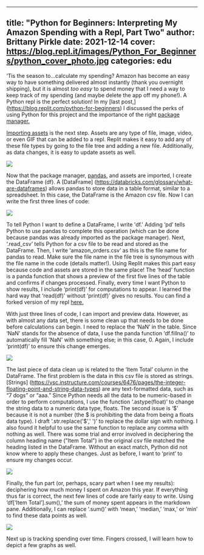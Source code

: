  ---
title: "Python for Beginners: Interpreting My Amazon Spending with a Repl, Part Two"
author: Brittany Pirkle
date: 2021-12-14
cover: https://blog.repl.it/images/Python_For_Beginners/python_cover_photo.jpg
categories: edu
---
‘Tis the season to...calculate my spending? Amazon has become an easy way to have something delivered almost instantly (thank you overnight shipping), but it is almost *too easy* to spend money that I need a way to keep track of my spending (and maybe delete the app off my phone!). A Python repl is the perfect solution! In my [last post,] (https://blog.replit.com/python-for-beginners) I discussed the perks of using Python for this project and the importance of the right [package manager.](https://docs.replit.com/programming-ide/installing-packages)

[Importing assets](https://docs.replit.com/getting-started/creating-files#uploading-files-and-assets) is the next step. Assets are any type of file, image, video, or even GIF that can be added to a repl. Replit makes it easy to add any of these file types by going to the file tree and adding a new file. Additionally, as data changes, it is easy to update assets as well.

![](images/Python_For_Beginners/pythonforbeginners_2.png)

Now that the package manager, [pandas](https://pandas.pydata.org/pandas-docs/stable/getting_started/overview.html), and assets are imported, I create the DataFrame (df). A [DataFrame] (https://databricks.com/glossary/what-are-dataframes) allows pandas to store data in a table format, similar to a spreadsheet. In this case, the DataFrame is the Amazon csv file. Now I can write the first three lines of code:

![](images/Python_For_Beginners/pythonforbeginners_2.1.png)

To tell Python I want to define a DataFrame, I write 'df.' Adding ‘pd’ tells Python to use pandas to complete this operation (which can be done because pandas was already imported as the package manager). Next, ‘.read_csv’ tells Python for a csv file to be read and stored as the DataFrame. Then, I write ‘amazon_orders.csv’ as this is the file name for pandas to read. Make sure the file name in the file tree is synonymous with the file name in the code (details matter!). Using Replit makes this part easy because code and assets are stored in the same place! The ‘head’ function is a panda function that shows a preview of the first five lines of the table and confirms if changes processed. Finally, every time I want Python to show results, I include ‘print(df)’ for computations to appear. I learned the hard way that ‘read(df)' without ‘print(df)’ gives no results. You can find a forked version of my repl [here.](https://replit.com/@BrittanyatReplit/AmazonAddictionSample-1#main.py)

With just three lines of code, I can import and preview data. However, as with almost any data set, there is some clean up that needs to be done before calculations can begin. I need to replace the ‘NaN’ in the table. Since ‘NaN’ stands for the absence of data, I use the panda function ‘df.fillna()’ to automatically fill 'NaN' with something else; in this case, 0. Again, I include ‘print(df)’ to ensure this change emerges.

![](images/Python_For_Beginners/pythonforbeginners_2.2.png)

The last piece of data clean up is related to the ‘Item Total’ column in the DataFrame. The first problem is the data in this csv file is stored as strings. [Strings] (https://vsc.instructure.com/courses/6476/pages/the-integer-floating-point-and-string-data-types) are any text-formatted data, such as “7 dogs” or “aaa.” Since Python needs all the data to be numeric-based in order to perform computations, I use the function ‘.astype(float)’ to change the string data to a numeric data type, floats. The second issue is ‘$’ because it is not a number (the $ is prohibiting the data from being a floats data type). I draft ‘.str.replace('$',' ')’ to replace the dollar sign with nothing. I also found it helpful to use the same function to replace any comma with nothing as well. There was some trial and error involved in deciphering the column heading name ("Item Total") in the original csv file matched the heading listed in the DataFrame. Without an exact match, Python did not know where to apply these changes. Just as before, I want to ‘print’ to ensure my changes occur.

![](images/Python_For_Beginners/pythonforbeginners_2.3.png)

Finally, the fun part (or, perhaps, scary part when I see my results): deciphering how much money I spent on Amazon this year. If everything thus far is correct, the next few lines of code are fairly easy to write. Using ‘df[‘Item Total’].sum(),' the sum of money spent appears in the markdown pane. Additionally, I can replace ‘.sum()’ with ‘mean,’ ‘median,’ ‘max,’ or ‘min’ to find these data points as well.

![](images/Python_For_Beginners/pythonforbeginners_2.4.png)

Next up is tracking spending over time. Fingers crossed, I will learn how to depict a few graphs as well. 


